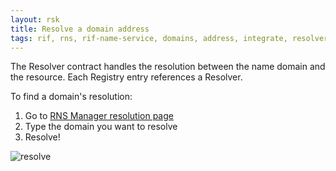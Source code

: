 ```yaml
---
layout: rsk
title: Resolve a domain address
tags: rif, rns, rif-name-service, domains, address, integrate, resolver, node, sdk, libraries, infrastructure, protocols, mvp, design, rbtc, defi, decentralized, quick-start, guides, tutorial, networks, dapps, tools, rsk, ethereum, smart-contracts, install, get-started, how-to, mainnet, testnet, contracts, wallets, web3, crypto
---
```


The Resolver contract handles the resolution between the name domain and the resource. Each Registry entry references a Resolver.

To find a domain's resolution:
1. Go to [RNS Manager resolution page](https://manager.rns.rifos.org/resolve)
2. Type the domain you want to resolve
3. Resolve!

![resolve](/assets/img/rns/resolve.png)

<!--
## Libraries

[Resolution libraries](/rif/rns/libs) are available for developers to integrate and resolve RNS domains and subdomains in their own applications, wallets, exchanges.

## Resolution process

The resolution can be described in two steps:

1. Query the RNS to retrieve the domain's resolver:

    ```js
    const name = 'satoshi.rsk'
    const node = namehash()
    const resolverAddress = rns.resolver(node)

    if (resolverAddress == '0x00') console.error('No resolver configured for ' + name)
    else console.log('Resolver address configure for ' + name + ' is ' + resolverAddress)
    ```

    Yielded address may be `0x00` if the Resolver is not configured or the domain node is not yet present in the Registry.

2. Finally resolve the domain through the `addr` getter from the Resolver:

    ```js
    const resolver = ResolverInterface.at(resolverAddress)
    const address = resolver.addr(node)

    if (address == '0x00') console.error('The domain ' + name + ' does not resolve to any address!')
    else console.log("The domain " + name +" resolves to " + address)
    ```

## Public Resolver

RNS provides a [Public Resolver](/rif/rns/architecture/Resolver) that supports `addr` and `hash` storage for each node registered in the Registry contract.
The `addr` is the typical resolution for and address node, and the `hash` is free to use. The resolution for a name that uses the Public Resolver looks like this:

```js
function resolve(domain) {
    var node = namehash(domain)
    var resolverAddress = rns.resolver(node)

    if (resolverAddress == '0x00') return null

    var resolver = ResolverInterface.at(resolverAddress)
    var address = resolver.addr(node)
    return address
}
```

So, when the resolver is a custom on, we should:

```js
function resolve(domain) {
    var node = namehash(domain);
    var resolverAddress = rns.resolver(node);

    if (resolverAddress == '0x0') return null

    var resolver = ResolverInterface.at(resolverAddress)

    if(!resolver.supportsInterface('addr')) return null

    var address = resolver.addr(node)
    return address
}
```
-->
